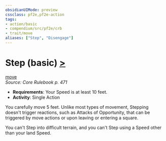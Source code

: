```yaml
---
obsidianUIMode: preview
cssclass: pf2e,pf2e-action
tags:
- action/basic
- compendium/src/pf2e/crb
- trait/move
aliases: ["Step", "Disengage"]
---
```

# Step (basic) [>](/rules/core-rulebook/chapter-9-playing-the-game.md#Actions "Single Action")
[move](/rules/traits/move.md)  
*Source: Core Rulebook p. 471*  


- **Requirements**: Your Speed is at least 10 feet.
- **Activity**: Single Action

You carefully move 5 feet. Unlike most types of movement, Stepping doesn't trigger reactions, such as Attacks of Opportunity, that can be triggered by move actions or upon leaving or entering a square.

You can't Step into difficult terrain, and you can't Step using a Speed other than your land Speed.